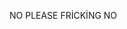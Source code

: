 NO
PLEASE
FRİCKİNG
NO


<!---
izzetcanQwQ/izzetcanQwQ is a ✨ special ✨ repository because its `README.md` (this file) appears on your GitHub profile.
You can click the Preview link to take a look at your changes.
--->
